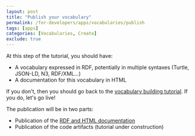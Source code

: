 ```yaml
---
layout: post
title: "Publish your vocabulary"
permalink: /for-developers/apps/vocabularies/publish
tags: [apps]
categories: [Vocabularies, Create]
exclude: true
---
```


At this step of the tutorial, you should have:
- A vocabulary expressed in RDF, potentially in multiple syntaxes (Turtle, JSON-LD, N3, RDF/XML...)
- A documentation for this vocabulary in HTML

If you don't, then you should go back to the [vocabulary building tutorial](/for-developers/apps/vocabularies/create). If you do, let's go live!

The publication will be in two parts:
- Publication of the [RDF and HTML documentation](/for-developers/apps/vocabularies/publish/rdf)
- Publication of the code artifacts (tutorial under construction)
